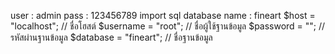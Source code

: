 user : admin
pass : 123456789
import sql database name : fineart
$host = "localhost"; // ชื่อโฮสต์
$username = "root";  // ชื่อผู้ใช้ฐานข้อมูล
$password = "";      // รหัสผ่านฐานข้อมูล 
$database = "fineart"; // ชื่อฐานข้อมูล
